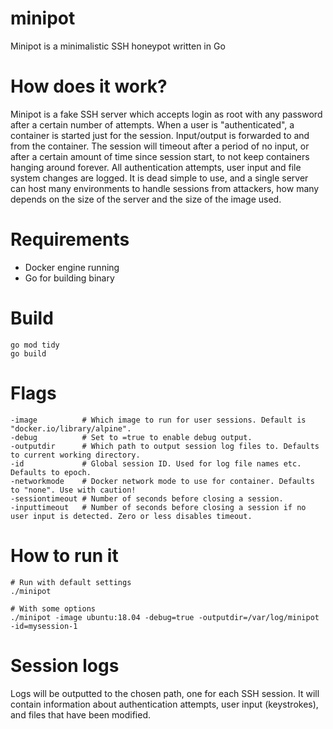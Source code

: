 # minipot

Minipot is a minimalistic SSH honeypot written in Go

# How does it work?
Minipot is a fake SSH server which accepts login as root with any password after a certain number of attempts.
When a user is "authenticated", a container is started just for the session. Input/output is forwarded to and from the container. The session will timeout after a period of no input, or after a certain amount of time since session start, to not keep containers hanging around forever.
All authentication attempts, user input and file system changes are logged.
It is dead simple to use, and a single server can host many environments to handle sessions from attackers, how many depends on the size of the server and the size of the image used.

# Requirements
* Docker engine running
* Go for building binary

# Build
```
go mod tidy
go build
```

# Flags
```
-image          # Which image to run for user sessions. Default is "docker.io/library/alpine".
-debug          # Set to =true to enable debug output.
-outputdir      # Which path to output session log files to. Defaults to current working directory.
-id             # Global session ID. Used for log file names etc. Defaults to epoch.
-networkmode    # Docker network mode to use for container. Defaults to "none". Use with caution!
-sessiontimeout # Number of seconds before closing a session.
-inputtimeout   # Number of seconds before closing a session if no user input is detected. Zero or less disables timeout.

```

# How to run it
```
# Run with default settings
./minipot

# With some options
./minipot -image ubuntu:18.04 -debug=true -outputdir=/var/log/minipot -id=mysession-1
```

# Session logs
Logs will be outputted to the chosen path, one for each SSH session. It will contain information about authentication attempts, user input (keystrokes), and files that have been modified.